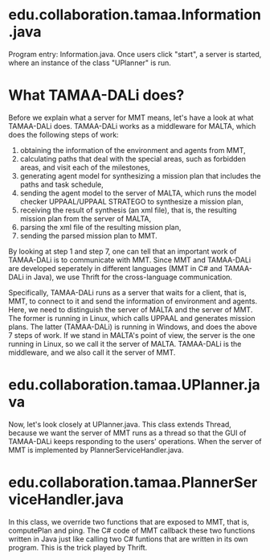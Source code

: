 # edu.collaboration.tamaa.Information.java
Program entry: Information.java. Once users click "start", a server is started, where an instance of the class "UPlanner" is run.

# What TAMAA-DALi does?
Before we explain what a server for MMT means, let's have a look at what TAMAA-DALi does. TAMAA-DALi works as a middleware for MALTA, which does the following steps of work:

1. obtaining the information of the environment and agents from MMT, 
2. calculating paths that deal with the special areas, such as forbidden areas, and visit each of the milestones,
3. generating agent model for synthesizing a mission plan that includes the paths and task schedule,
4. sending the agent model to the server of MALTA, which runs the model checker UPPAAL/UPPAAL STRATEGO to synthesize a mission plan,
5. receiving the result of synthesis (an xml file), that is, the resulting mission plan from the server of MALTA,
6. parsing the xml file of the resulting mission plan, 
7. sending the parsed mission plan to MMT.

By looking at step 1 and step 7, one can tell that an important work of TAMAA-DALi is to communicate with MMT. Since MMT and TAMAA-DALi are developed seperately in different languages (MMT in C# and TAMAA-DALi in Java), we use Thrift for the cross-language communication.

Specifically, TAMAA-DALi runs as a server that waits for a client, that is, MMT, to connect to it and send the information of environment and agents. Here, we need to distinguish the server of MALTA and the server of MMT. The former is running in Linux, which calls UPPAAL and generates mission plans. The latter (TAMAA-DALi) is running in Windows, and does the above 7 steps of work. If we stand in MALTA's point of view, the server is the one running in Linux, so we call it the server of MALTA. TAMAA-DALi is the middleware, and we also call it the server of MMT.

# edu.collaboration.tamaa.UPlanner.java
Now, let's look closely at UPlanner.java. This class extends Thread, because we want the server of MMT runs as a thread so that the GUI of TAMAA-DALi keeps responding to the users' operations. When the server of MMT is implemented by PlannerServiceHandler.java.

# edu.collaboration.tamaa.PlannerServiceHandler.java
In this class, we override two functions that are exposed to MMT, that is, computePlan and ping. The C# code of MMT callback these two functions written in Java just like calling two C# funtions that are written in its own program. This is the trick played by Thrift.
